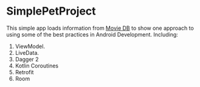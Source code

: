 # SimplePetProject
This simple app  loads information from [Movie DB](https://developers.themoviedb.org/3/getting-started/introduction) to show one approach to using some of the best practices in Android Development. Including:

1. ViewModel.
2. LiveData.
3. Dagger 2 
4. Kotlin Coroutines
5. Retrofit
6. Room

